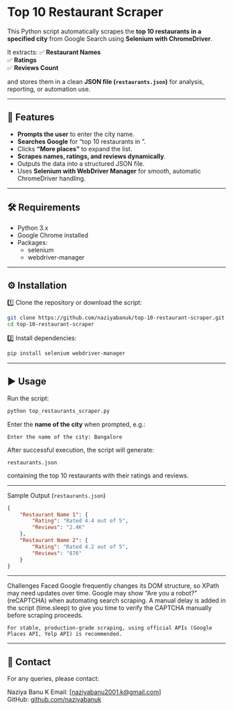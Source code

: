 # Top 10 Restaurant Scraper

This Python script automatically scrapes the **top 10 restaurants in a specified city** from Google Search using **Selenium with ChromeDriver**.

It extracts:
✅ **Restaurant Names**  
✅ **Ratings**  
✅ **Reviews Count**

and stores them in a clean **JSON file (`restaurants.json`)** for analysis, reporting, or automation use.

---

## 🚀 Features

- **Prompts the user** to enter the city name.
- **Searches Google** for “top 10 restaurants in <city>”.
- Clicks **“More places”** to expand the list.
- **Scrapes names, ratings, and reviews dynamically**.
- Outputs the data into a structured JSON file.
- Uses **Selenium with WebDriver Manager** for smooth, automatic ChromeDriver handling.

---

## 🛠️ Requirements

- Python 3.x
- Google Chrome installed
- Packages:
    - selenium
    - webdriver-manager

---

## ⚙️ Installation

1️⃣ Clone the repository or download the script:
```bash
git clone https://github.com/naziyabanuk/top-10-restaurant-scraper.git
cd top-10-restaurant-scraper
```

2️⃣ Install dependencies:
```bash
pip install selenium webdriver-manager
```

---

## ▶️ Usage

Run the script:
```bash
python top_restaurants_scraper.py
```

Enter the **name of the city** when prompted, e.g.:
```
Enter the name of the city: Bangalore
```

After successful execution, the script will generate:
```
restaurants.json
```
containing the top 10 restaurants with their ratings and reviews.

---

Sample Output (`restaurants.json`)
```json
{
    "Restaurant Name 1": {
        "Rating": "Rated 4.4 out of 5",
        "Reviews": "2.4K"
    },
    "Restaurant Name 2": {
        "Rating": "Rated 4.2 out of 5",
        "Reviews": "876"
    }
}
```

---


Challenges Faced
    Google frequently changes its DOM structure, so XPath may need updates over time.
    Google may show “Are you a robot?” (reCAPTCHA) when automating search scraping.
    A manual delay is added in the script (time.sleep) to give you time to verify the CAPTCHA manually before scraping proceeds.

    For stable, production-grade scraping, using official APIs (Google Places API, Yelp API) is recommended.

---

## 📧 Contact

For any queries, please contact:

Naziya Banu K 
Email: [naziyabanu2001.k@gmail.com]  
GitHub: [github.com/naziyabanuk](https://github.com/naziyabanuk)

